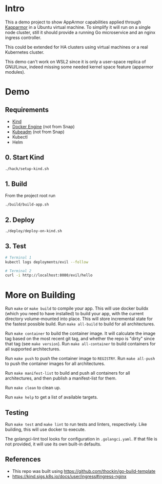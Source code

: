 # Intro
This a demo project to show AppArmor capabilities applied through [Kapparmor](https://github.com/tuxerrante/kapparmor) in a Ubuntu virtual machine.
To simplify it will run on a single node cluster, still it should provide a running Go microservice and an nginx ingress controller.

This could be extended for HA clusters using virtual machines or a real Kubernetes cluster.

This demo can't work on WSL2 since it is only a user-space replica of GNU/Linux, indeed missing some needed kernel space feature (apparmor modules).

# Demo

## Requirements
- [Kind](https://kind.sigs.k8s.io/docs/user/quick-start/)
- [Docker Engine](https://docs.docker.com/engine/install/ubuntu/#set-up-the-repository) (not from Snap)
- [Kubeadm](https://kubernetes.io/docs/setup/production-environment/tools/kubeadm/install-kubeadm/#installing-kubeadm-kubelet-and-kubectl) (not from Snap)
- Kubectl
- Helm

## 0. Start Kind

```bash
./hack/setup-kind.sh
```

## 1. Build
From the project root run
```bash
./build/build-app.sh
```

## 2. Deploy
```bash
./deploy/deploy-on-kind.sh
```

## 3. Test
```bash
# Terminal 1
kubectl logs deployments/evil --follow

# Terminal 2
curl -i http://localhost:8080/evil/hello
```

# More on Building 

Run `make` or `make build` to compile your app.  This will use docker buildx
(which you need to have installed) to build your app, with the current
directory volume-mounted into place.  This will store incremental state for the
fastest possible build.  Run `make all-build` to build for all architectures.

Run `make container` to build the container image.  It will calculate the image
tag based on the most recent git tag, and whether the repo is "dirty" since
that tag (see `make version`).  Run `make all-container` to build containers
for all supported architectures.

Run `make push` to push the container image to `REGISTRY`.  Run `make all-push`
to push the container images for all architectures.

Run `make manifest-list` to build and push all containers for all
architectures, and then publish a manifest-list for them.

Run `make clean` to clean up.

Run `make help` to get a list of available targets.

## Testing

Run `make test` and `make lint` to run tests and linters, respectively.  Like
building, this will use docker to execute.

The golangci-lint tool looks for configuration in `.golangci.yaml`.  If that
file is not provided, it will use its own built-in defaults.

## References
- This repo was built using https://github.com/thockin/go-build-template
- https://kind.sigs.k8s.io/docs/user/ingress#ingress-nginx
